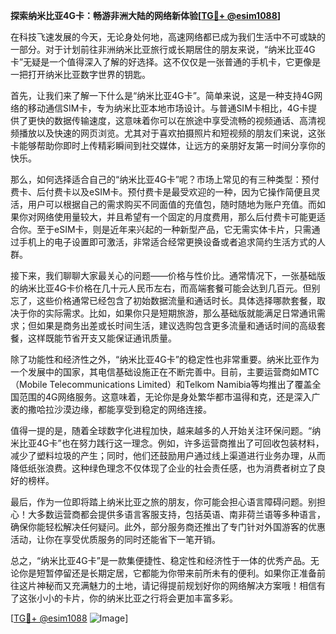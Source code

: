 **探索纳米比亚4G卡：畅游非洲大陆的网络新体验[[TG💪+ @esim1088](https://t.me/s/esim1088)]**

在科技飞速发展的今天，无论身处何地，高速网络都已成为我们生活中不可或缺的一部分。对于计划前往非洲纳米比亚旅行或长期居住的朋友来说，“纳米比亚4G卡”无疑是一个值得深入了解的好选择。这不仅仅是一张普通的手机卡，它更像是一把打开纳米比亚数字世界的钥匙。

首先，让我们来了解一下什么是“纳米比亚4G卡”。简单来说，这是一种支持4G网络的移动通信SIM卡，专为纳米比亚本地市场设计。与普通SIM卡相比，4G卡提供了更快的数据传输速度，这意味着你可以在旅途中享受流畅的视频通话、高清视频播放以及快速的网页浏览。尤其对于喜欢拍摄照片和短视频的朋友们来说，这张卡能够帮助你即时上传精彩瞬间到社交媒体，让远方的亲朋好友第一时间分享你的快乐。

那么，如何选择适合自己的“纳米比亚4G卡”呢？市场上常见的有三种类型：预付费卡、后付费卡以及eSIM卡。预付费卡是最受欢迎的一种，因为它操作简便且灵活，用户可以根据自己的需求购买不同面值的充值包，随时随地为账户充值。而如果你对网络使用量较大，并且希望有一个固定的月度费用，那么后付费卡可能更适合你。至于eSIM卡，则是近年来兴起的一种新型产品，它无需实体卡片，只需通过手机上的电子设置即可激活，非常适合经常更换设备或者追求简约生活方式的人群。

接下来，我们聊聊大家最关心的问题——价格与性价比。通常情况下，一张基础版的纳米比亚4G卡价格在几十元人民币左右，而高端套餐可能会达到几百元。但别忘了，这些价格通常已经包含了初始数据流量和通话时长。具体选择哪款套餐，取决于你的实际需求。比如，如果你只是短期旅游，那么基础版就能满足日常通讯需求；但如果是商务出差或长时间生活，建议选购包含更多流量和通话时间的高级套餐，这样既能节省开支又能保证通讯质量。

除了功能性和经济性之外，“纳米比亚4G卡”的稳定性也非常重要。纳米比亚作为一个发展中的国家，其电信基础设施正在不断完善中。目前，主要运营商如MTC（Mobile Telecommunications Limited）和Telkom Namibia等均推出了覆盖全国范围的4G网络服务。这意味着，无论你是身处繁华都市温得和克，还是深入广袤的撒哈拉沙漠边缘，都能享受到稳定的网络连接。

值得一提的是，随着全球数字化进程加快，越来越多的人开始关注环保问题。“纳米比亚4G卡”也在努力践行这一理念。例如，许多运营商推出了可回收包装材料，减少了塑料垃圾的产生；同时，他们还鼓励用户通过线上渠道进行业务办理，从而降低纸张浪费。这种绿色理念不仅体现了企业的社会责任感，也为消费者树立了良好的榜样。

最后，作为一位即将踏上纳米比亚之旅的朋友，你可能会担心语言障碍问题。别担心！大多数运营商都会提供多语言客服支持，包括英语、南非荷兰语等多种语言，确保你能轻松解决任何疑问。此外，部分服务商还推出了专门针对外国游客的优惠活动，让你在享受优质服务的同时还能省下一笔开销。

总之，“纳米比亚4G卡”是一款集便捷性、稳定性和经济性于一体的优秀产品。无论你是短暂停留还是长期定居，它都能为你带来前所未有的便利。如果你正准备前往这片神秘而又充满魅力的土地，请记得提前规划好你的网络解决方案哦！相信有了这张小小的卡片，你的纳米比亚之行将会更加丰富多彩。

[[TG💪+ @esim1088](https://t.me/s/esim1088) ![Image](https://i.postimg.cc/4NQfJmqS/Snipaste-2025-05-13-00-14-12.png)]